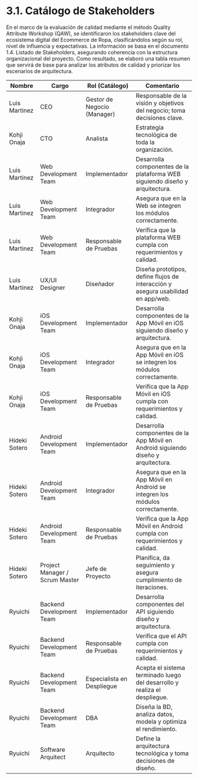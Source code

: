 # 3.1. Catálogo de Stakeholders

En el marco de la evaluación de calidad mediante el método Quality Attribute Workshop (QAW), se identificaron los stakeholders clave del ecosistema digital del Ecommerce de Ropa, clasificándolos según su rol, nivel de influencia y expectativas.
La información se basa en el documento 1.4. Listado de Stakeholders, asegurando coherencia con la estructura organizacional del proyecto.
Como resultado, se elaboró una tabla resumen que servirá de base para analizar los atributos de calidad y priorizar los escenarios de arquitectura.

| **Nombre**    | **Cargo**                      | **Rol (Catálogo)**          | **Comentario**                                                                     |
| ------------- | ------------------------------ | --------------------------- | ---------------------------------------------------------------------------------- |
| Luis Martinez | CEO                            | Gestor de Negocio (Manager) | Responsable de la visión y objetivos del negocio; toma decisiones clave.           |
| Kohji Onaja   | CTO                            | Analista                    | Estrategia tecnológica de toda la organización.                                    |
| Luis Martinez | Web Development Team           | Implementador               | Desarrolla componentes de la plataforma WEB siguiendo diseño y arquitectura.       |
| Luis Martinez | Web Development Team           | Integrador                  | Asegura que en la Web se integren los módulos correctamente.                       |
| Luis Martinez | Web Development Team           | Responsable de Pruebas      | Verifica que la plataforma WEB cumpla con requerimientos y calidad.                |
| Luis Martinez | UX/UI Designer                 | Diseñador                   | Diseña prototipos, define flujos de interacción y asegura usabilidad en app/web.   |
| Kohji Onaja   | iOS Development Team           | Implementador               | Desarrolla componentes de la App Móvil en iOS siguiendo diseño y arquitectura.     |
| Kohji Onaja   | iOS Development Team           | Integrador                  | Asegura que en la App Móvil en iOS se integren los módulos correctamente.          |
| Kohji Onaja   | iOS Development Team           | Responsable de Pruebas      | Verifica que la App Móvil en iOS cumpla con requerimientos y calidad.              |
| Hideki Sotero | Android Development Team       | Implementador               | Desarrolla componentes de la App Móvil en Android siguiendo diseño y arquitectura. |
| Hideki Sotero | Android Development Team       | Integrador                  | Asegura que en la App Móvil en Android se integren los módulos correctamente.      |
| Hideki Sotero | Android Development Team       | Responsable de Pruebas      | Verifica que la App Móvil en Android cumpla con requerimientos y calidad.          |
| Hideki Sotero | Project Manager / Scrum Master | Jefe de Proyecto            | Planifica, da seguimiento y asegura cumplimiento de iteraciones.                   |
| Ryuichi       | Backend Development Team       | Implementador               | Desarrolla componentes del API siguiendo diseño y arquitectura.                    |
| Ryuichi       | Backend Development Team       | Responsable de Pruebas      | Verifica que el API cumpla con requerimientos y calidad.                           |
| Ryuichi       | Backend Development Team       | Especialista en Despliegue  | Acepta el sistema terminado luego del desarrollo y realiza el despliegue.          |
| Ryuichi       | Backend Development Team       | DBA                         | Diseña la BD, analiza datos, modela y optimiza el rendimiento.                     |
| Ryuichi       | Software Arquitect             | Arquitecto                  | Define la arquitectura tecnológica y toma decisiones de diseño.                    |
